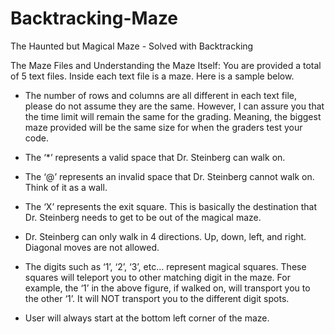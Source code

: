 # Backtracking-Maze

The Haunted but Magical Maze - Solved with Backtracking

The Maze Files and Understanding the Maze Itself:
You are provided a total of 5 text files. Inside each text file is a maze. Here is a sample below.
* The number of rows and columns are all different in each text file, please do not assume they are the same. However, I can assure you that the time limit will 
remain the same for the grading. Meaning, the biggest maze provided will be the same size for when the graders test your code.

* The ‘*’ represents a valid space that Dr. Steinberg can walk on.

* The ‘@’ represents an invalid space that Dr. Steinberg cannot walk on. Think of it as a wall.

* The ‘X’ represents the exit square. This is basically the destination that Dr. Steinberg needs to get to be out of the magical maze.

* Dr. Steinberg can only walk in 4 directions. Up, down, left, and right. Diagonal moves are not allowed.

* The digits such as ‘1’, ‘2’, ‘3’, etc… represent magical squares. These squares will teleport you to other matching digit in the maze. For example, the ‘1’ in the above 
figure, if walked on, will transport you to the other ‘1’. It will NOT transport you to the different digit spots.

* User will always start at the bottom left corner of the maze. 
